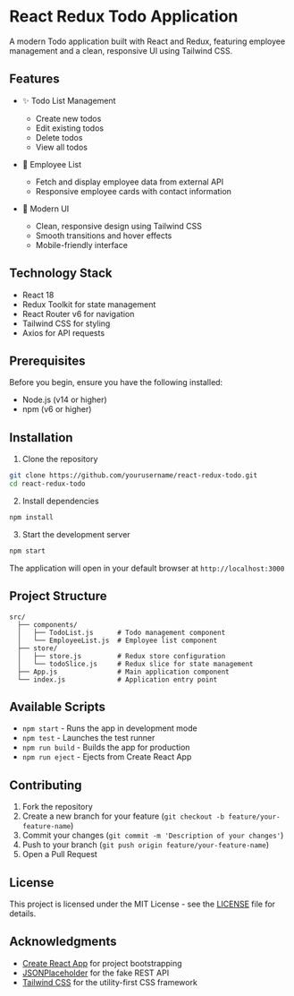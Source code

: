# React Redux Todo Application

A modern Todo application built with React and Redux, featuring employee management and a clean, responsive UI using Tailwind CSS.

## Features

- ✨ Todo List Management
  - Create new todos
  - Edit existing todos
  - Delete todos
  - View all todos

- 👥 Employee List
  - Fetch and display employee data from external API
  - Responsive employee cards with contact information

- 🎨 Modern UI
  - Clean, responsive design using Tailwind CSS
  - Smooth transitions and hover effects
  - Mobile-friendly interface

## Technology Stack

- React 18
- Redux Toolkit for state management
- React Router v6 for navigation
- Tailwind CSS for styling
- Axios for API requests

## Prerequisites

Before you begin, ensure you have the following installed:
- Node.js (v14 or higher)
- npm (v6 or higher)

## Installation

1. Clone the repository
```bash
git clone https://github.com/yourusername/react-redux-todo.git
cd react-redux-todo
```

2. Install dependencies
```bash
npm install
```

3. Start the development server
```bash
npm start
```

The application will open in your default browser at `http://localhost:3000`

## Project Structure

```
src/
  ├── components/
  │   ├── TodoList.js      # Todo management component
  │   └── EmployeeList.js  # Employee list component
  ├── store/
  │   ├── store.js         # Redux store configuration
  │   └── todoSlice.js     # Redux slice for state management
  ├── App.js               # Main application component
  └── index.js             # Application entry point
```

## Available Scripts

- `npm start` - Runs the app in development mode
- `npm test` - Launches the test runner
- `npm run build` - Builds the app for production
- `npm run eject` - Ejects from Create React App

## Contributing

1. Fork the repository
2. Create a new branch for your feature (`git checkout -b feature/your-feature-name`)
3. Commit your changes (`git commit -m 'Description of your changes'`)
4. Push to your branch (`git push origin feature/your-feature-name`)
5. Open a Pull Request

## License

This project is licensed under the MIT License - see the [LICENSE](LICENSE) file for details.

## Acknowledgments

- [Create React App](https://create-react-app.dev/) for project bootstrapping
- [JSONPlaceholder](https://jsonplaceholder.typicode.com/) for the fake REST API
- [Tailwind CSS](https://tailwindcss.com/) for the utility-first CSS framework
